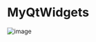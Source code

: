 # MyQtWidgets

![image](https://user-images.githubusercontent.com/60229166/222699372-948b965f-bfab-439e-96b7-80623d934dde.png)
